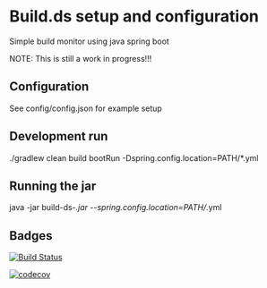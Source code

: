 # Build.ds setup and configuration

Simple build monitor using java spring boot

NOTE: This is still a work in progress!!!


## Configuration
See config/config.json for example setup

## Development run
./gradlew clean build bootRun -Dspring.config.location=PATH/*.yml

## Running the jar
java -jar build-ds-*.jar --spring.config.location=PATH/*.yml

## Badges

[![Build Status](https://travis-ci.org/m-x-k/build.ds.svg?branch=master)](https://travis-ci.org/m-x-k/build.ds)

[![codecov](https://codecov.io/gh/m-x-k/build.ds/branch/master/graph/badge.svg)](https://codecov.io/gh/m-x-k/build.ds)
